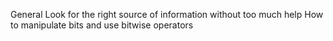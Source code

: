 General Look for the right source of information without too much help How to manipulate bits and use bitwise operators


